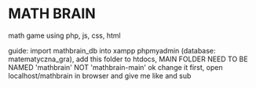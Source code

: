 # MATH BRAIN
math game using php, js, css, html


guide: import mathbrain_db into xampp phpmyadmin (database: matematyczna_gra), add this folder to htdocs, MAIN FOLDER NEED TO BE NAMED 'mathbrain' NOT 'mathbrain-main' ok change it first, open localhost/mathbrain in browser and give me like and sub




